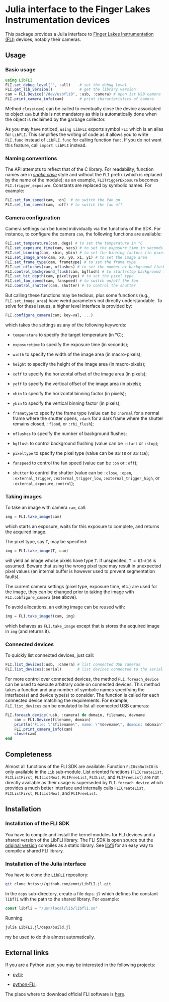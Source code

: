 # Julia interface to the Finger Lakes Instrumentation devices

This package provides a Julia interface to [Finger Lakes Instrumentation
(FLI)](https://www.flicamera.com/) devices, notably their cameras.


## Usage

### Basic usage

```julia
using LibFLI
FLI.set_debug_level("", :all)    # set the debug level
FLI.get_lib_version()            # get the library version
cam = FLI.Device("/dev/usbfli0", :usb, :camera) # open 1st USB camera
FLI.print_camera_info(cam)       # print characteristics of camera
```

Method `close(cam)` can be called to eventually close the device associated to
object `cam` but this is not mandatory as this is automatically done when the
object is reclaimed by the garbage collector.

As you may have noticed, `using LibFLI` exports symbol `FLI` which is an alias
for `LibFLI`.  This simplifies the writing of code as it allows you to write
`FLI.func` instead of `LibFLI.func` for calling function `func`.  If you do not
want this feature, call `import LibFLI` instead.


### Naming conventions

The API attempts to reflect that of the C library.  For readability, function
names are in [*snake case*](https://en.wikipedia.org/wiki/Snake_case) style and
without the `FLI` prefix (which is replaced by the name of the module); as an
example, `FLITriggerExposure` becomes `FLI.trigger_exposure`.  Constants are
replaced by symbolic names.  For example:

```julia
FLI.set_fan_speed(cam, :on)  # to switch the fan on
FLI.set_fan_speed(cam, :off) # to switch the fan off
```


### Camera configuration

Camera settings can be tuned individually via the functions of the SDK.  For
instance, to configure the camera `cam`, the following functions are available:

```julia
FLI.set_temperature(cam, degs) # to set the temperature in °C
FLI.set_exposure_time(cam, secs) # to set the exposure time in seconds
FLI.set_binning(cam, xbin, ybin) # to set the binning factors (in pixels)
FLI.set_image_area(cam, x0, y0, x1, y1) # to set the image area
FLI.set_frame_type(cam, frametype) # to set the frame type
FLI.set_nflushes(cam, nflushes) # to set the number of background flushes
FLI.control_background_flush(cam, bgflush) # to start/stop background flushing
FLI.set_bit_depth(cam, pixeltype) # to set the pixel type
FLI.set_fan_speed(cam, fanspeed) # to switch on/off the fan
FLI.control_shutter(cam, shutter) # to control the shutter
```

But calling these functions may be tedious, plus some functions (e.g.,
`FLI.set_image_area`) have weird parameters not directly understandable.  To
solve for these issues, a higher level interface is provided by:

```julia
FLI.configure_camera(cam; key=val, ...)
```

which takes the settings as any of the following keywords:

- `temperature` to specify the target temperature (in °C);

- `exposuretime` to specify the exposure time (in seconds);

- `width` to specify the width of the image area (in macro-pixels);

- `height` to specify the height of the image area (in macro-pixels);

- `xoff` to specify the horizontal offset of the image area (in pixels);

- `yoff` to specify the vertical offset of the image area (in pixels);

- `xbin` to specify the horizontal binning factor (in pixels);

- `ybin` to specify the vertical binning factor (in pixels);

- `frametype` to specify the frame type (value can be `:normal` for a normal
  frame where the shutter opens, `:dark` for a dark frame where the shutter
  remains closed, `:flood`, or `:rbi_flush`);

- `nflushes` to specify the number of background flushes;

- `bgflush` to control background flushing (value can be `:start` or `:stop`);

- `pixeltype` to specify the pixel type (value can be `UInt8` or `UInt16`);

- `fanspeed` to control the fan speed (value can be `:on` or `:off`);

- `shutter` to control the shutter (value can be `:close`, `:open`,
  `:external_trigger`, `:external_trigger_low`, `:external_trigger_high`, or
  `:external_exposure_control`);


### Taking images

To take an image with camera `cam`, call:

```julia
img = FLI.take_image(cam)
```

which starts an exposure, waits for this exposure to complete, and returns the
acquired image.

The pixel type, say `T`, may be specified:


```julia
img = FLI.take_image(T, cam)
```

will yield an image whose pixels have type `T`.  If unspecifed, `T = UInt16` is
assumed.  Beware that using the wrong pixel type may result in unexpected pixel
values (an internal buffer is however used to prevent segmentation faults).

The current camera settings (pixel type, exposure time, etc.) are used for the
image, they can be changed prior to taking the image with
`FLI.cobfigure_camera` (see above).

To avoid allocations, an exiting image can be reused with:

```julia
img = FLI.take_image!(cam, img)
```

which behaves as `FLI.take_image` except that is stores the acquired image in
`img` (and returns it).


### Connected devices

To quickly list connected devices, just call:

```julia
FLI.list_devices(:usb, :camera) # list connected USB cameras
FLI.list_devices(:serial)       # list devices connected to the serial port
```

For more control over connected devices, the method `FLI.foreach_device` can be
used to execute arbitrary code on connected devices.  This method takes a
function and any number of symbolic names specifying the interface(s) and
device type(s) to consider.  The function is called for each connected device
matching the requirements.  For example, `FLI.list_devices` can be emulated to
list all connected USB cameras:

```julia
FLI.foreach_device(:usb, :camera) do domain, filename, devname
    cam = FLI.Device(filename, domain)
    println("File: \"$filename\", name: \"$devname\", domain: $domain")
    FLI.print_camera_info(cam)
    close(cam)
end
```


## Completeness

Almost all functions of the FLI SDK are available.  Function `FLIUsbBulkIO` is
only available in the `Lib` sub-module.  List oriented functions
(`FLICreateList`, `FLIListFirst`, `FLIListNext`, `FLIFreeList`, `FLIList`, and
`FLIFreeList`) are not directly available as their usage is superseded by
`FLI.foreach_device` which provides a much better interface and internally
calls `FLICreateList`, `FLIListFirst`, `FLIListNext`, and `FLIFreeList`.


## Installation

### Installation of the FLI SDK

You have to compile and install the kernel modules for FLI devices and a shared
version of the LibFLI library.  The FLI SDK is open source but the [original
version](https://www.flicamera.com/software) compiles as a static library.  See
[libfli](https://git-cral.univ-lyon1.fr/tao/libfli) for an easy way to compile
a shared FLI library.


### Installation of the Julia interface

You have to clone the [`LibFLI`](https://github.com/emmt/LibFLI) repository:

```sh
git clone https://github.com/emmt/LibFLI.jl.git
```

In the `deps` sub-directory, create a file `deps.jl` which defines the constant
`libfli` with the path to the shared library.  For example:

```julia
const libfli = "/usr/local/lib/libfli.so"
```

Running:

```sh
julia LibFLI.jl/deps/build.jl
```

my be used to do this almost automatically.


## External links

If you are a Python user, you may be interested in the following projects:

- [pyfli](https://github.com/charris/pyfli);

- [python-FLI](https://github.com/cversek/python-FLI).

The place where to download official FLI software is
[here](https://www.flicamera.com/software).
